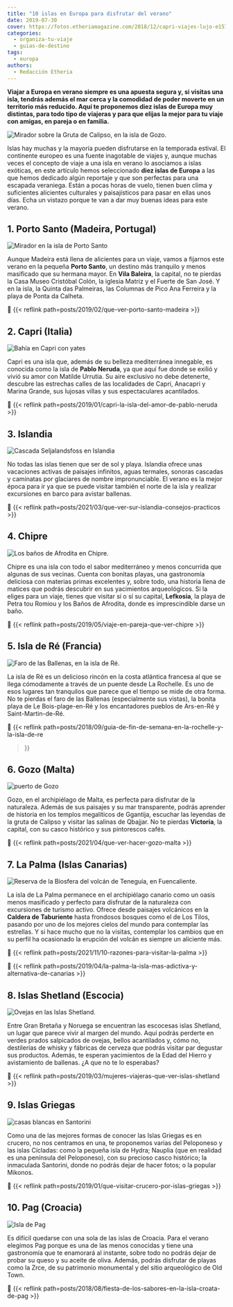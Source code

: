 ```yaml
---
title: "10 islas en Europa para disfrutar del verano"
date: 2019-07-30
cover: https://fotos.etheriamagazine.com/2018/12/capri-viajes-lujo-e1577003736780.jpg
categories: 
  - organiza-tu-viaje
  - guias-de-destino
tags: 
  - europa
authors: 
  - Redacción Etheria
---
```


**Viajar a Europa en verano siempre es una apuesta segura y, si visitas una isla, 
tendrás además el mar cerca y la comodidad de poder moverte en un territorio más 
reducido. Aquí te proponemos diez islas de Europa muy distintas, para todo tipo de 
viajeras y para que elijas la mejor para tu viaje con amigas, en pareja o en familia.** 

![Mirador sobre la Gruta de Calipso, en la isla de Gozo.](https://fotos.etheriamagazine.com/2018/05/1-Viaje-a-Gozo-y-Malta-Gruta-Calipso.jpg "Mirador sobre la Gruta de Calipso, en la isla de Gozo.")

Islas hay muchas y la mayoría pueden disfrutarse en la temporada estival. El continente 
europeo es una fuente inagotable de viajes y, aunque muchas veces el concepto de viaje a 
una isla en verano lo asociamos a islas exóticas, en este artículo hemos seleccionado 
**diez islas de Europa** a las que hemos dedicado algún reportaje y que son perfectas 
para una escapada veraniega. Están a pocas horas de vuelo, tienen buen clima y 
suficientes alicientes culturales y paisajísticos para pasar en ellas unos días. Echa un 
vistazo porque te van a dar muy buenas ideas para este verano. 

## 1\. Porto Santo (Madeira, Portugal)

![Mirador en la isla de Porto Santo](https://fotos.etheriamagazine.com/2019/02/Porto-Santo-mirador-e1562660291487.jpg "Mirador de Portela, las mejores vistas de Porto Santo. © PG")

Aunque Madeira está llena de alicientes para un viaje, vamos a fijarnos este verano en 
la pequeña **Porto Santo**, un destino más tranquilo y menos masificado que su hermana 
mayor. En **Vila Baleira**, la capital, no te pierdas la Casa Museo Cristóbal Colón, la 
iglesia Matriz y el Fuerte de San José. Y en la isla, la Quinta das Palmeiras, las 
Columnas de Pico Ana Ferreira y la playa de Ponta da Calheta. 

📍 {{< reflink path=posts/2019/02/que-ver-porto-santo-madeira >}} 

## 2\. Capri (Italia)

![Bahía en Capri con yates](https://fotos.etheriamagazine.com/2019/01/neruda-capri-e1562660312491.jpg "Numerosos yates llegan a la isla de Capri para admirar su costa.")

Capri es una isla que, además de su belleza mediterránea innegable, es conocida como la 
isla de **Pablo Neruda**, ya que aquí fue donde se exilió y vivió su amor con Matilde 
Urrutia. Su aire exclusivo no debe detenerte, descubre las estrechas calles de las 
localidades de Capri, Anacapri y Marina Grande, sus lujosas villas y sus espectaculares 
acantilados. 

📍 {{< reflink path=posts/2019/01/capri-la-isla-del-amor-de-pablo-neruda >}} 

## 3\. Islandia

![Cascada Seljalandsfoss en Islandia](https://fotos.etheriamagazine.com/2018/09/Cascada-Seljalandsfoss-e1562343929491.jpg "Cascada Seljalandsfoss (Islandia).")

No todas las islas tienen que ser de sol y playa. Islandia ofrece unas vacaciones 
activas de paisajes infinitos, aguas termales, sonoras cascadas y caminatas por 
glaciares de nombre impronunciable. El verano es la mejor época para ir ya que se puede 
visitar también el norte de la isla y realizar excursiones en barco para avistar 
ballenas. 

📍 {{< reflink path=posts/2021/03/que-ver-sur-islandia-consejos-practicos >}} 

## 4\. Chipre

![Los baños de Afrodita en Chipre.](https://fotos.etheriamagazine.com/2019/05/Chipre-banos-Afrodita-Akamas.jpg "Idílico paraje de Los baños de Afrodita en Chipre.")

Chipre es una isla con todo el sabor mediterráneo y menos concurrida que algunas de sus 
vecinas. Cuenta con bonitas playas, una gastronomía deliciosa con materias primas 
excelentes y, sobre todo, una historia llena de matices que podrás descubrir en sus 
yacimientos arqueológicos. Si la eliges para un viaje, tienes que visitar sí o sí su 
capital, **Lefkosia**, la playa de Petra tou Romiou y los Baños de Afrodita, donde es 
imprescindible darse un baño. 

📍 {{< reflink path=posts/2019/05/viaje-en-pareja-que-ver-chipre >}} 

## 5\. Isla de Ré (Francia)

![Faro de las Ballenas, en la isla de Ré.](https://fotos.etheriamagazine.com/2018/09/Isla-de-Re-faro-de-las-Ballenas-e1562660330452.jpg "Faro de las Ballenas, en la isla de Ré. © SG")

La isla de Ré es un delicioso rincón en la costa atlántica francesa al que se llega 
cómodamente a través de un puente desde La Rochelle. Es uno de esos lugares tan 
tranquilos que parece que el tiempo se mide de otra forma. No te pierdas el faro de las 
Ballenas (especialmente sus vistas), la bonita playa de Le Bois-plage-en-Ré y los 
encantadores pueblos de Ars-en-Ré y Saint-Martin-de-Ré. 

📍 {{< reflink path=posts/2018/09/guia-de-fin-de-semana-en-la-rochelle-y-la-isla-de-re 
>}} 

## 6\. Gozo (Malta)

![puerto de Gozo](https://fotos.etheriamagazine.com/2018/05/gozo-mujeres-viaje.jpg "Vista del puerto de Gozo.")

Gozo, en el archipiélago de Malta, es perfecta para disfrutar de la naturaleza. Además 
de sus paisajes y su mar transparente, podrás aprender de historia en los templos 
megalíticos de Ggantija, escuchar las leyendas de la gruta de Calipso y visitar las 
salinas de Qbajjar. No te pierdas **Victoria**, la capital, con su casco histórico y sus 
pintorescos cafés. 

📍 {{< reflink path=posts/2021/04/que-ver-hacer-gozo-malta >}} 

## 7\. La Palma (Islas Canarias)

![Reserva de la Biosfera del volcán de Teneguía, en Fuencaliente.](https://fotos.etheriamagazine.com/2018/09/La-Palma-Viajes-mujeres-etheria-ruta-volcanes-e1562660350274.jpg "Reserva de la Biosfera del volcán de Teneguía, en Fuencaliente.")

La isla de La Palma permanece en el archipiélago canario como un oasis menos masificado 
y perfecto para disfrutar de la naturaleza con excursiones de turismo activo. Ofrece 
desde paisajes volcánicos en la **Caldera de Taburiente** hasta frondosos bosques como 
el de Los Tilos, pasando por uno de los mejores cielos del mundo para contemplar las 
estrellas. Y si hace mucho que no la visitas, contemplar los cambios que en su perfil ha 
ocasionado la erupción del volcán es siempre un aliciente más. 

📍 {{< reflink path=posts/2021/11/10-razones-para-visitar-la-palma >}} 

📍 {{< reflink 
path=posts/2019/04/la-palma-la-isla-mas-adictiva-y-alternativa-de-canarias >}} 

## 8\. Islas Shetland (Escocia)

![Ovejas en las lslas Shetland.](https://fotos.etheriamagazine.com/2019/03/viaje-mujeres-shetland-escocia-e1562660366181.jpg "Ovejas en las lslas Shetland.")

Entre Gran Bretaña y Noruega se encuentran las escocesas islas Shetland, un lugar que 
parece vivir al margen del mundo. Aquí podrás perderte en verdes prados salpicados de 
ovejas, bellos acantilados y, cómo no, destilerías de whisky y fábricas de cerveza que 
podrás visitar par degustar sus productos. Además, te esperan yacimientos de la Edad del 
Hierro y avistamiento de ballenas. ¿A que no te lo esperabas? 

📍 {{< reflink path=posts/2019/03/mujeres-viajeras-que-ver-islas-shetland >}} 

## 9\. Islas Griegas

![casas blancas en Santorini](https://fotos.etheriamagazine.com/2018/12/viaje-mujeres-crucero-islas-griegas-Santorini-e1562660385975.jpg "Típica estampa de Santorini, con las cúpulas de las iglesias y el mar al fondo. © Félix Lorenzo")

Como una de las mejores formas de conocer las Islas Griegas es en crucero, no nos 
centramos en una, te proponemos varias del Peloponeso y las islas Cícladas: como la 
pequeña isla de Hydra; Nauplia (que en realidad es una península del Peloponeso), con su 
precioso casco histórico; la inmaculada Santorini, donde no podrás dejar de hacer fotos; 
o la popular Mikonos. 

📍 {{< reflink path=posts/2019/01/que-visitar-crucero-por-islas-griegas >}} 

## 10\. Pag (Croacia)

![Isla de Pag](https://fotos.etheriamagazine.com/2018/08/Salina-pag-viaje-e1561018345122.jpg "Isla de Pag. © Pepa García")

Es difícil quedarse con una sola de las islas de Croacia. Para el verano elegimos Pag 
porque es una de las menos conocidas y tiene una gastronomía que te enamorará al 
instante, sobre todo no podrás dejar de probar su queso y su aceite de oliva. Además, 
podrás disfrutar de playas como la Zrce, de su patrimonio monumental y del sitio 
arqueológico de Old Town. 

📍 {{< reflink path=posts/2018/08/fiesta-de-los-sabores-en-la-isla-croata-de-pag >}}
